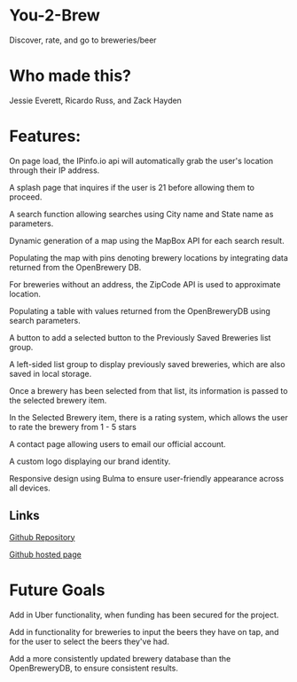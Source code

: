 # You-2-Brew
Discover, rate, and go to breweries/beer


# Who made this?
Jessie Everett, Ricardo Russ, and Zack Hayden

# Features:
On page load, the IPinfo.io api will automatically grab the user's location through their IP address.

A splash page that inquires if the user is 21 before allowing them to proceed.

A search function allowing searches using City name and State name as parameters. 

Dynamic generation of a map using the MapBox API for each search result.

Populating the map with pins denoting brewery locations by integrating data returned from the OpenBrewery DB.

For breweries without an address, the ZipCode API is used to approximate location. 

Populating a table with values returned from the OpenBreweryDB using search parameters.

A button to add a selected button to the Previously Saved Breweries list group.

A left-sided list group to display previously saved breweries, which are also saved in local storage.

Once a brewery has been selected from that list, its information is passed to the selected brewery item. 

In the Selected Brewery item, there is a rating system, which allows the user to rate the brewery from 1 - 5 stars

A contact page allowing users to email our official account.

A custom logo displaying our brand identity.

Responsive design using Bulma to ensure user-friendly appearance across all devices. 


## Links

[Github Repository](https://github.com/zackapotamus/Brew-2-You)

[Github hosted page](https://zackapotamus.github.io/Brew-2-You/)

# Future Goals

Add in Uber functionality, when funding has been secured for the project.

Add in functionality for breweries to input the beers they have on tap, and for the user to select the beers they've had.

Add a more consistently updated brewery database than the OpenBreweryDB, to ensure consistent results. 
